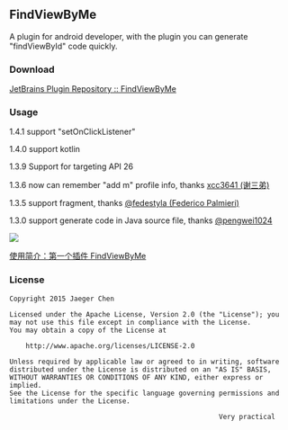 ## FindViewByMe

A plugin for android developer, with the plugin you can generate "findViewById" code quickly.

 
### Download
[JetBrains Plugin Repository :: FindViewByMe](https://plugins.jetbrains.com/plugin/8261)

### Usage
1.4.1 support "setOnClickListener"

1.4.0 support kotlin

1.3.9 Support for targeting API 26

1.3.6 now can remember "add m" profile info, thanks [xcc3641 \(谢三弟\)](https://github.com/xcc3641)

1.3.5 support fragment, thanks [@fedestyla \(Federico Palmieri\)](https://github.com/fedestyla)

1.3.0 support generate code in Java source file, thanks [@pengwei1024](https://github.com/pengwei1024?tab=following) 

![](/screenshot/usage_in_java_source_file.gif)

 [使用简介：第一个插件 FindViewByMe](http://laobie.github.io/android/2015/11/27/find-view-by-me.html)
 
### License

	Copyright 2015 Jaeger Chen

	Licensed under the Apache License, Version 2.0 (the "License");	you may not use this file except in compliance with the License.
	You may obtain a copy of the License at
	
		http://www.apache.org/licenses/LICENSE-2.0

	Unless required by applicable law or agreed to in writing, software
	distributed under the License is distributed on an "AS IS" BASIS,
	WITHOUT WARRANTIES OR CONDITIONS OF ANY KIND, either express or implied.
	See the License for the specific language governing permissions and
	limitations under the License.

														Very practical
